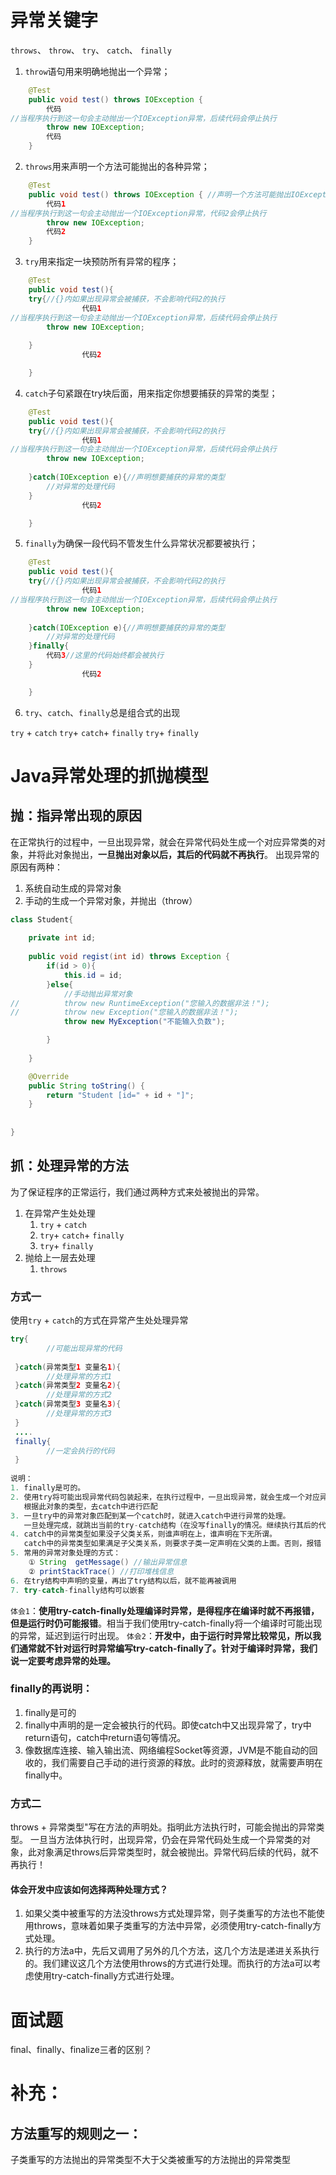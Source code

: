 # 异常关键字
`throws`、 `throw`、 `try`、 `catch`、 `finally`

1. `throw`语句⽤来明确地抛出⼀个异常；
```java
	@Test
    public void test() throws IOException {
		代码
//当程序执行到这一句会主动抛出一个IOException异常，后续代码会停止执行
        throw new IOException;
		代码
    }
```

2. `throws`⽤来声明⼀个⽅法可能抛出的各种异常；
```java
	@Test
    public void test() throws IOException { //声明⼀个⽅法可能抛出IOException异常
		代码1
//当程序执行到这一句会主动抛出一个IOException异常，代码2会停止执行
        throw new IOException;
		代码2
    }
```

3. `try`⽤来指定⼀块预防所有异常的程序；
```java
	@Test
    public void test(){
	try{//{}内如果出现异常会被捕获，不会影响代码2的执行
        		代码1
//当程序执行到这一句会主动抛出一个IOException异常，后续代码会停止执行
        throw new IOException;
		
    }
				代码2

    }
```

4. `catch`⼦句紧跟在try块后⾯，⽤来指定你想要捕获的异常的类型；
```java
	@Test
    public void test(){
	try{//{}内如果出现异常会被捕获，不会影响代码2的执行
        		代码1
//当程序执行到这一句会主动抛出一个IOException异常，后续代码会停止执行
        throw new IOException;
		
    }catch(IOException e){//声明想要捕获的异常的类型
        //对异常的处理代码
    }
				代码2

    }
```

5. `finally`为确保⼀段代码不管发⽣什么异常状况都要被执⾏；
```java
	@Test
    public void test(){
	try{//{}内如果出现异常会被捕获，不会影响代码2的执行
        		代码1
//当程序执行到这一句会主动抛出一个IOException异常，后续代码会停止执行
        throw new IOException;
		
    }catch(IOException e){//声明想要捕获的异常的类型
        //对异常的处理代码
    }finally{
        代码3//这里的代码始终都会被执行
    }
				代码2

    }
```

6. `try`、`catch`、`finally`总是组合式的出现

`try` + `catch`
`try`+ `catch`+ `finally`
`try`+ `finally`
# Java异常处理的抓抛模型
## 抛：指异常出现的原因
在正常执行的过程中，一旦出现异常，就会在异常代码处生成一个对应异常类的对象，并将此对象抛出，**一旦抛出对象以后，其后的代码就不再执行**。
出现异常的原因有两种：

1. 系统自动生成的异常对象
2. 手动的生成一个异常对象，并抛出（throw）
```java
class Student{
	
	private int id;
	
	public void regist(int id) throws Exception {
		if(id > 0){
			this.id = id;
		}else{
			//手动抛出异常对象
//			throw new RuntimeException("您输入的数据非法！");
//			throw new Exception("您输入的数据非法！");
			throw new MyException("不能输入负数");

		}
		
	}

	@Override
	public String toString() {
		return "Student [id=" + id + "]";
	}
	
	
}
```
## 抓：处理异常的方法
为了保证程序的正常运行，我们通过两种方式来处被抛出的异常。

1. 在异常产生处处理
   1. `try` + `catch`
   2. `try`+ `catch`+ `finally`
   3. `try`+ `finally`
2. 抛给上一层去处理
   1.  `throws`
### 方式一
使用`try` + `catch`的方式在异常产生处处理异常
```java
try{
 		//可能出现异常的代码
 
 }catch(异常类型1 变量名1){
 		//处理异常的方式1
 }catch(异常类型2 变量名2){
 		//处理异常的方式2
 }catch(异常类型3 变量名3){
 		//处理异常的方式3
 }
 ....
 finally{
 		//一定会执行的代码
 }
 
说明：
1. finally是可的。
2. 使用try将可能出现异常代码包装起来，在执行过程中，一旦出现异常，就会生成一个对应异常类的对象，
   根据此对象的类型，去catch中进行匹配
3. 一旦try中的异常对象匹配到某一个catch时，就进入catch中进行异常的处理。
   一旦处理完成，就跳出当前的try-catch结构（在没写finally的情况。继续执行其后的代码)
4. catch中的异常类型如果没子父类关系，则谁声明在上，谁声明在下无所谓。
   catch中的异常类型如果满足子父类关系，则要求子类一定声明在父类的上面。否则，报错
5. 常用的异常对象处理的方式： 
	① String  getMessage() //输出异常信息 
	② printStackTrace() //打印堆栈信息
6. 在try结构中声明的变量，再出了try结构以后，就不能再被调用
7. try-catch-finally结构可以嵌套
```
`体会1`：**使用try-catch-finally处理编译时异常，是得程序在编译时就不再报错，但是运行时仍可能报错**。相当于我们使用try-catch-finally将一个编译时可能出现的异常，延迟到运行时出现。
`体会2`：**开发中，由于运行时异常比较常见，所以我们通常就不针对运行时异常编写try-catch-finally了。针对于编译时异常，我们说一定要考虑异常的处理。**
### finally的再说明：

1. finally是可的
2. finally中声明的是一定会被执行的代码。即使catch中又出现异常了，try中return语句，catch中return语句等情况。
3. 像数据库连接、输入输出流、网络编程Socket等资源，JVM是不能自动的回收的，我们需要自己手动的进行资源的释放。此时的资源释放，就需要声明在finally中。
### 方式二
throws + 异常类型"写在方法的声明处。指明此方法执行时，可能会抛出的异常类型。
一旦当方法体执行时，出现异常，仍会在异常代码处生成一个异常类的对象，此对象满足throws后异常类型时，就会被抛出。异常代码后续的代码，就不再执行！
#### 体会开发中应该如何选择两种处理方式？

1. 如果父类中被重写的方法没throws方式处理异常，则子类重写的方法也不能使用throws，意味着如果子类重写的方法中异常，必须使用try-catch-finally方式处理。
2. 执行的方法a中，先后又调用了另外的几个方法，这几个方法是递进关系执行的。我们建议这几个方法使用throws的方式进行处理。而执行的方法a可以考虑使用try-catch-finally方式进行处理。
# 面试题
final、finally、finalize三者的区别？

# 补充：
## 方法重写的规则之一：
子类重写的方法抛出的异常类型不大于父类被重写的方法抛出的异常类型
